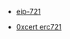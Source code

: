 
- [eip-721](https://github.com/ethereum/EIPs/blob/master/EIPS/eip-721.md)

- [0xcert erc721](https://github.com/0xcert/ethereum-erc721)
